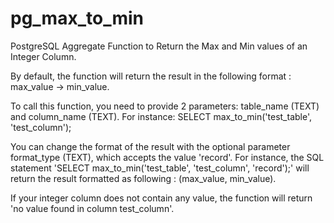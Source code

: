 # pg_max_to_min
PostgreSQL Aggregate Function to Return the Max and Min values of an Integer Column. 

By default, the function will return the result in the following format : max_value -> min_value. 

To call this function, you need to provide 2 parameters: table_name (TEXT) and column_name (TEXT). 
For instance: SELECT max_to_min('test_table', 'test_column');

You can change the format of the result with the optional parameter format_type (TEXT), which accepts the value 'record'. 
For instance, the SQL statement 'SELECT max_to_min('test_table', 'test_column', 'record');' will return the result formatted as following : (max_value, min_value). 

If your integer column does not contain any value, the function will return 'no value found in column test_column'. 
